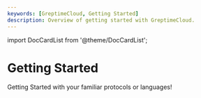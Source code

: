 ```yaml
---
keywords: [GreptimeCloud, Getting Started]
description: Overview of getting started with GreptimeCloud.
---
```


import DocCardList from '@theme/DocCardList';

# Getting Started

Getting Started with your familiar protocols or languages!

<DocCardList />

